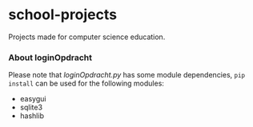 # school-projects
Projects made for computer science education.

### About loginOpdracht
Please note that _loginOpdracht.py_ has some module dependencies, `pip install` can be used for the following modules:
* easygui
* sqlite3
* hashlib
